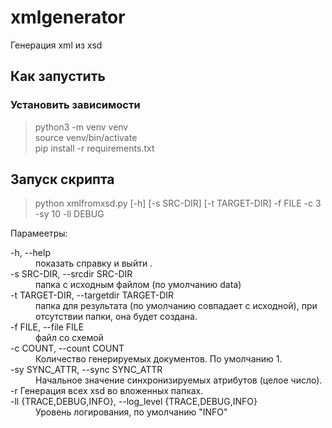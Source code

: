 # xmlgenerator

Генерация xml из xsd

## Как запустить

### Установить зависимости

> python3 -m venv venv  
> source venv/bin/activate  
> pip install -r requirements.txt

## Запуск скрипта

> python xmlfromxsd.py [-h] [-s SRC-DIR] [-t TARGET-DIR] -f FILE  -c 3 -sy 10 -ll DEBUG


Парамеетры:  
<dl>
  <dt>-h, --help</dt>
  <dd>показать справку и выйти .</dd>
 
  <dt>-s SRC-DIR, --srcdir SRC-DIR</dt>
  <dd>папка с исходным файлом (по умолчанию data)
  </dd>
  
  <dt>-t TARGET-DIR, --targetdir TARGET-DIR </dt>
  <dd> папка для результата (по умолчанию совпадает с исходной), при отсутствии папки, она будет создана. 
  </dd>
  <dt>-f FILE, --file FILE</dt>
    <dd>файл со схемой
    </dd>
  <dt>-c COUNT, --count COUNT</dt>
    <dd>Количество генерируемых документов. По умолчанию 1. 
    </dd>
  <dt>-sy SYNC_ATTR, --sync SYNC_ATTR</dt>
    <dd>Начальное значение синхронизируемых атрибутов (целое число).
  </dd>
  <dt>-r                    Генерация всех xsd во вложенных папках.</dt>
  <dt>-ll {TRACE,DEBUG,INFO}, --log_level {TRACE,DEBUG,INFO}</dt>
                        <dd>Уровень логирования, по умолчанию "INFO"</dd>

</dl>
